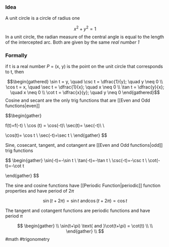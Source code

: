 ### Idea

A unit circle is a circle of radius one 

$$
x^2+y^2=1
$$
In a unit circle, the radian measure of the central angle is equal to the length of the intercepted arc. Both are given by the same *real number 1*







### Formally

if t is a real number *P* = (x, y) is the point on the unit circle that corresponds to t, then

$$\begin{gathered}
\sin t = y, \quad \csc t = \dfrac{1}{y}; \quad y \neq 0 \\
\cos t = x, \quad \sec t = \dfrac{1}{x}; \quad x \neq 0 \\
\tan t = \dfrac{y}{x}; \quad x \neq 0 \\
\cot t = \dfrac{x}{y}; \quad y \neq 0
\end{gathered}$$
Cosine and secant are the only trig functions that are [[Even and Odd functions|even]]


$$\begin{gather}

f(t)=f(-t) \\
\cos (t) = \cos(-t)\\
\sec(t)= \sec(-t)\\ \\

\cos(t)= \cos t \\
\sec(-t)=\sec t \\
\end{gather}
$$

Sine, cosecant, tangent, and cotangent are [[Even and Odd functions|odd]] trig functions

$$
\begin{gather}
\sin(-t)=-\sin t \\
\tan(-t)=-\tan t \\
\csc(-t)=-\csc t \\
\cot(-t)=-\cot t

\end{gather}
$$

The sine and cosine functions have [[Periodic Function|periodic]] function properties and have period of 2$\pi$

$$
\sin(t+2\pi)=\sin t \text{ and} \cos (t+2\pi)=\cos t
$$

The tangent and cotangent functions are periodic functions and have period $\pi$

$$
\begin{gather} \\
\sin(t+\pi) \text{ and }\cot(t+\pi) = \cot(t) \\ \\
\end{gather} \\
$$
#math #trigonometry 